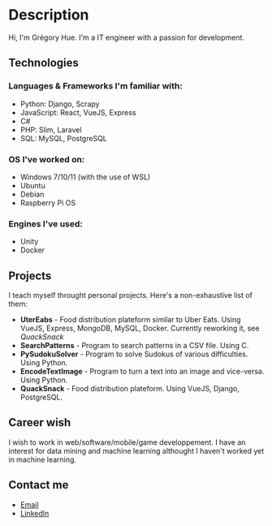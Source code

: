 # Description

Hi, I'm Grégory Hue. I'm a IT engineer with a passion for development.

## Technologies

### Languages & Frameworks I'm familiar with: 

- Python: Django, Scrapy
- JavaScript: React, VueJS, Express
- C#
- PHP: Slim, Laravel
- SQL: MySQL, PostgreSQL

### OS I've worked on:

- Windows 7/10/11 (with the use of WSL)
- Ubuntu
- Debian
- Raspberry Pi OS

### Engines I've used:

- Unity
- Docker

## Projects

I teach myself throught personal projects. Here's a non-exhaustive list of them:

- **UterEabs** - Food distribution plateform similar to Uber Eats. Using VueJS, Express, MongoDB, MySQL, Docker. Currently reworking it, see *QuackSnack*
- **SearchPatterns** - Program to search patterns in a CSV file. Using C.
- **PySudokuSolver** - Program to solve Sudokus of various difficulties. Using Python.
- **EncodeTextImage** - Program to turn a text into an image and vice-versa. Using Python.
- **QuackSnack** - Food distribution plateform. Using VueJS, Django, PostgreSQL.

## Career wish

I wish to work in web/software/mobile/game developpement. I have an interest for data mining and machine learning althought I haven't worked yet in machine learning.

## Contact me

- [Email](gregory.hue135@gmail.com)
- [LinkedIn](https://www.linkedin.com/in/gregory-hue-a04993161/)

<!---
GregoryHue/GregoryHue is a ✨ special ✨ repository because its `README.md` (this file) appears on your GitHub profile.
You can click the Preview link to take a look at your changes.
--->
